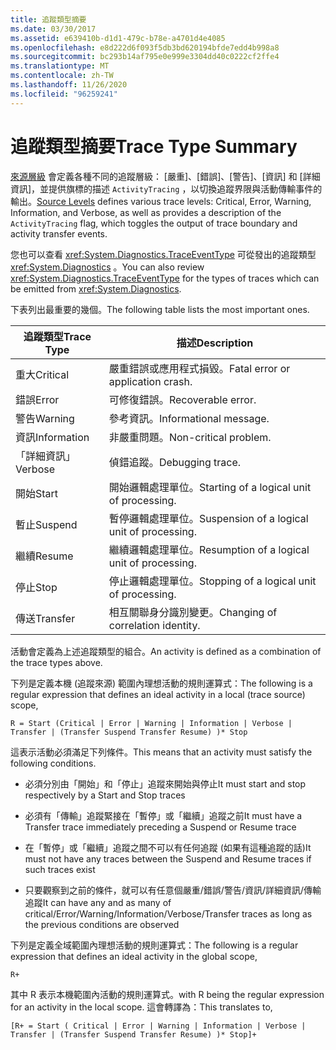 ```yaml
---
title: 追蹤類型摘要
ms.date: 03/30/2017
ms.assetid: e639410b-d1d1-479c-b78e-a4701d4e4085
ms.openlocfilehash: e8d222d6f093f5db3bd620194bfde7edd4b998a8
ms.sourcegitcommit: bc293b14af795e0e999e3304dd40c0222cf2ffe4
ms.translationtype: MT
ms.contentlocale: zh-TW
ms.lasthandoff: 11/26/2020
ms.locfileid: "96259241"
---
```

# <a name="trace-type-summary"></a><span data-ttu-id="c30d4-102">追蹤類型摘要</span><span class="sxs-lookup"><span data-stu-id="c30d4-102">Trace Type Summary</span></span>

<span data-ttu-id="c30d4-103">[來源層級](xref:System.Diagnostics.SourceLevels) 會定義各種不同的追蹤層級： [嚴重]、[錯誤]、[警告]、[資訊] 和 [詳細資訊]，並提供旗標的描述 `ActivityTracing` ，以切換追蹤界限與活動傳輸事件的輸出。</span><span class="sxs-lookup"><span data-stu-id="c30d4-103">[Source Levels](xref:System.Diagnostics.SourceLevels) defines various trace levels: Critical, Error, Warning, Information, and Verbose, as well as provides a description of the `ActivityTracing` flag, which toggles the output of trace boundary and activity transfer events.</span></span>  
  
 <span data-ttu-id="c30d4-104">您也可以查看 <xref:System.Diagnostics.TraceEventType> 可從發出的追蹤類型 <xref:System.Diagnostics> 。</span><span class="sxs-lookup"><span data-stu-id="c30d4-104">You can also review <xref:System.Diagnostics.TraceEventType> for the types of traces which can be emitted from <xref:System.Diagnostics>.</span></span>  
  
 <span data-ttu-id="c30d4-105">下表列出最重要的幾個。</span><span class="sxs-lookup"><span data-stu-id="c30d4-105">The following table lists the most important ones.</span></span>  
  
|<span data-ttu-id="c30d4-106">追蹤類型</span><span class="sxs-lookup"><span data-stu-id="c30d4-106">Trace Type</span></span>|<span data-ttu-id="c30d4-107">描述</span><span class="sxs-lookup"><span data-stu-id="c30d4-107">Description</span></span>|  
|----------------|-----------------|  
|<span data-ttu-id="c30d4-108">重大</span><span class="sxs-lookup"><span data-stu-id="c30d4-108">Critical</span></span>|<span data-ttu-id="c30d4-109">嚴重錯誤或應用程式損毀。</span><span class="sxs-lookup"><span data-stu-id="c30d4-109">Fatal error or application crash.</span></span>|  
|<span data-ttu-id="c30d4-110">錯誤</span><span class="sxs-lookup"><span data-stu-id="c30d4-110">Error</span></span>|<span data-ttu-id="c30d4-111">可修復錯誤。</span><span class="sxs-lookup"><span data-stu-id="c30d4-111">Recoverable error.</span></span>|  
|<span data-ttu-id="c30d4-112">警告</span><span class="sxs-lookup"><span data-stu-id="c30d4-112">Warning</span></span>|<span data-ttu-id="c30d4-113">參考資訊。</span><span class="sxs-lookup"><span data-stu-id="c30d4-113">Informational message.</span></span>|  
|<span data-ttu-id="c30d4-114">資訊</span><span class="sxs-lookup"><span data-stu-id="c30d4-114">Information</span></span>|<span data-ttu-id="c30d4-115">非嚴重問題。</span><span class="sxs-lookup"><span data-stu-id="c30d4-115">Non-critical problem.</span></span>|  
|<span data-ttu-id="c30d4-116">「詳細資訊」</span><span class="sxs-lookup"><span data-stu-id="c30d4-116">Verbose</span></span>|<span data-ttu-id="c30d4-117">偵錯追蹤。</span><span class="sxs-lookup"><span data-stu-id="c30d4-117">Debugging trace.</span></span>|  
|<span data-ttu-id="c30d4-118">開始</span><span class="sxs-lookup"><span data-stu-id="c30d4-118">Start</span></span>|<span data-ttu-id="c30d4-119">開始邏輯處理單位。</span><span class="sxs-lookup"><span data-stu-id="c30d4-119">Starting of a logical unit of processing.</span></span>|  
|<span data-ttu-id="c30d4-120">暫止</span><span class="sxs-lookup"><span data-stu-id="c30d4-120">Suspend</span></span>|<span data-ttu-id="c30d4-121">暫停邏輯處理單位。</span><span class="sxs-lookup"><span data-stu-id="c30d4-121">Suspension of a logical unit of processing.</span></span>|  
|<span data-ttu-id="c30d4-122">繼續</span><span class="sxs-lookup"><span data-stu-id="c30d4-122">Resume</span></span>|<span data-ttu-id="c30d4-123">繼續邏輯處理單位。</span><span class="sxs-lookup"><span data-stu-id="c30d4-123">Resumption of a logical unit of processing.</span></span>|  
|<span data-ttu-id="c30d4-124">停止</span><span class="sxs-lookup"><span data-stu-id="c30d4-124">Stop</span></span>|<span data-ttu-id="c30d4-125">停止邏輯處理單位。</span><span class="sxs-lookup"><span data-stu-id="c30d4-125">Stopping of a logical unit of processing.</span></span>|  
|<span data-ttu-id="c30d4-126">傳送</span><span class="sxs-lookup"><span data-stu-id="c30d4-126">Transfer</span></span>|<span data-ttu-id="c30d4-127">相互關聯身分識別變更。</span><span class="sxs-lookup"><span data-stu-id="c30d4-127">Changing of correlation identity.</span></span>|  
  
 <span data-ttu-id="c30d4-128">活動會定義為上述追蹤類型的組合。</span><span class="sxs-lookup"><span data-stu-id="c30d4-128">An activity is defined as a combination of the trace types above.</span></span>  
  
 <span data-ttu-id="c30d4-129">下列是定義本機 (追蹤來源) 範圍內理想活動的規則運算式：</span><span class="sxs-lookup"><span data-stu-id="c30d4-129">The following is a regular expression that defines an ideal activity in a local (trace source) scope,</span></span>  
  
 `R = Start (Critical | Error | Warning | Information | Verbose | Transfer | (Transfer Suspend Transfer Resume) )* Stop`  
  
 <span data-ttu-id="c30d4-130">這表示活動必須滿足下列條件。</span><span class="sxs-lookup"><span data-stu-id="c30d4-130">This means that an activity must satisfy the following conditions.</span></span>  
  
- <span data-ttu-id="c30d4-131">必須分別由「開始」和「停止」追蹤來開始與停止</span><span class="sxs-lookup"><span data-stu-id="c30d4-131">It must start and stop respectively by a Start and Stop traces</span></span>  
  
- <span data-ttu-id="c30d4-132">必須有「傳輸」追蹤緊接在「暫停」或「繼續」追蹤之前</span><span class="sxs-lookup"><span data-stu-id="c30d4-132">It must have a Transfer trace immediately preceding a Suspend or Resume trace</span></span>  
  
- <span data-ttu-id="c30d4-133">在「暫停」或「繼續」追蹤之間不可以有任何追蹤 (如果有這種追蹤的話)</span><span class="sxs-lookup"><span data-stu-id="c30d4-133">It must not have any traces between the Suspend and Resume traces if such traces exist</span></span>  
  
- <span data-ttu-id="c30d4-134">只要觀察到之前的條件，就可以有任意個嚴重/錯誤/警告/資訊/詳細資訊/傳輸追蹤</span><span class="sxs-lookup"><span data-stu-id="c30d4-134">It can have any and as many of critical/Error/Warning/Information/Verbose/Transfer traces as long as the previous conditions are observed</span></span>  
  
 <span data-ttu-id="c30d4-135">下列是定義全域範圍內理想活動的規則運算式：</span><span class="sxs-lookup"><span data-stu-id="c30d4-135">The following is a regular expression that defines an ideal activity in the global scope,</span></span>  
  
`R+`  
  
 <span data-ttu-id="c30d4-136">其中 R 表示本機範圍內活動的規則運算式。</span><span class="sxs-lookup"><span data-stu-id="c30d4-136">with R being the regular expression for an activity in the local scope.</span></span> <span data-ttu-id="c30d4-137">這會轉譯為：</span><span class="sxs-lookup"><span data-stu-id="c30d4-137">This translates to,</span></span>  
  
`[R+ = Start ( Critical | Error | Warning | Information | Verbose | Transfer | (Transfer Suspend Transfer Resume) )* Stop]+`
